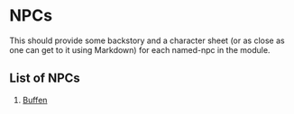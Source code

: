 # NPCs

This should provide some backstory and a character sheet (or as close as one can get to it using Markdown) for each named-npc in the module.

## List of NPCs

1. [Buffen](buffen.md)
